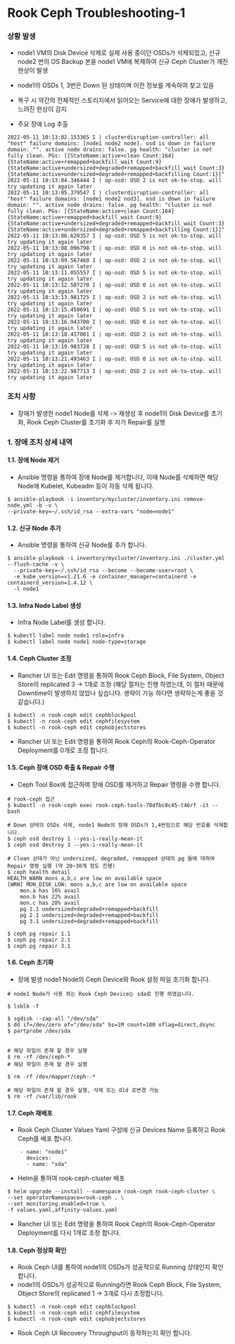 # Rook Ceph Troubleshooting-1

### 상황 발생
- node1 VM의 Disk Device 삭제로 실제 사용 중이던 OSDs가 삭제되었고, 신규 node2 번의 OS Backup 본을 node1 VM에 복제하여 신규 Ceph Cluster가 깨진 현상이 발생
- node1의 OSDs 1, 3번은 Down 된 상태이며 이전 정보를 계속하여 찾고 있음
- 복구 시 약간의 전체적인 스토리지에서 읽어오는 Service에 대한 장애가 발생하고, 느려진 현상이 감지

- 주요 장애 Log 추출

```
2022-05-11 10:13:02.153365 I | clusterdisruption-controller: all "host" failure domains: [node1 node2 node]. osd is down in failure domain: "". active node drains: false. pg health: "cluster is not fully clean. PGs: [{StateName:active+clean Count:164} {StateName:active+remapped+backfill_wait Count:9} {StateName:active+undersized+degraded+remapped+backfill_wait Count:3} {StateName:active+undersized+degraded+remapped+backfilling Count:1}]"
2022-05-11 10:13:04.346444 I | op-osd: OSD 2 is not ok-to-stop. will try updating it again later
2022-05-11 10:13:05.379547 I | clusterdisruption-controller: all "host" failure domains: [node1 node2 nod3]. osd is down in failure domain: "". active node drains: false. pg health: "cluster is not fully clean. PGs: [{StateName:active+clean Count:164} {StateName:active+remapped+backfill_wait Count:9} {StateName:active+undersized+degraded+remapped+backfill_wait Count:3} {StateName:active+undersized+degraded+remapped+backfilling Count:1}]"
2022-05-11 10:13:06.620357 I | op-osd: OSD 5 is not ok-to-stop. will try updating it again later
2022-05-11 10:13:08.096798 I | op-osd: OSD 0 is not ok-to-stop. will try updating it again later
2022-05-11 10:13:09.567460 I | op-osd: OSD 2 is not ok-to-stop. will try updating it again later
2022-05-11 10:13:11.055557 I | op-osd: OSD 5 is not ok-to-stop. will try updating it again later
2022-05-11 10:13:12.507270 I | op-osd: OSD 0 is not ok-to-stop. will try updating it again later
2022-05-11 10:13:13.981725 I | op-osd: OSD 2 is not ok-to-stop. will try updating it again later
2022-05-11 10:13:15.450691 I | op-osd: OSD 5 is not ok-to-stop. will try updating it again later
2022-05-11 10:13:16.943700 I | op-osd: OSD 0 is not ok-to-stop. will try updating it again later
2022-05-11 10:13:18.417081 I | op-osd: OSD 2 is not ok-to-stop. will try updating it again later
2022-05-11 10:13:19.983728 I | op-osd: OSD 5 is not ok-to-stop. will try updating it again later
2022-05-11 10:13:21.493463 I | op-osd: OSD 0 is not ok-to-stop. will try updating it again later
2022-05-11 10:13:22.987713 I | op-osd: OSD 2 is not ok-to-stop. will try updating it again later
```

### 조치 사항
- 장애가 발생한 node1 Node를 삭제 -> 재생성 후 node1의 Disk Device를 초기화, Rook Ceph Cluster를 초기화 후 자가 Repair를 실행


### 1. 장애 조치 상세 내역

#### 1.1. 장애 Node 제거

- Ansible 명령을 통하여 장애 Node를 제거합니다, 이때 Node를 삭제하면 해당 Node에 Kubelet, Kubeadm 등이 자동 삭제 됩니다.

```
$ ansible-playbook -i inventory/mycluster/inventory.ini remove-node.yml -b -v \
--private-key=~/.ssh/id_rsa --extra-vars "node=node1"
```

#### 1.2. 신규 Node 추가

- Ansible 명령을 통하여 신규 Node를 추가 합니다.

```
$ ansible-playbook -i inventory/mycluster/inventory.ini ./cluster.yml --flush-cache -v \
  --private-key=~/.ssh/id_rsa --become --become-user=root \
  -e kube_version=v1.21.6 -e container_manager=containerd -e  containerd_version=1.4.12 \
  -l node1
```
  
#### 1.3. Infra Node Label 생성

- Infra Node Label를 생성 합니다.

```
$ kubectl label node node1 role=infra
$ kubectl label node node1 node-type=storage
```

#### 1.4. Ceph Cluster 조정

- Rancher UI 또는 Edit 명령을 통하여 Rook Ceph Block, File System, Object Store의 replicated 3 -> 1개로 조정 (해당 절차는 진행 하였는데, 이 절차 때문에 Downtime이 발생하지 않았나 싶습니다. 생략이 가능 하다면 생략하는게 좋을 것 같습니다.)

```
$ kubectl -n rook-ceph edit cephblockpool
$ kubectl -n rook-ceph edit cephfilesystem
$ kubectl -n rook-ceph edit cephobjectstores
```

- Rancher UI 또는 Edit 명령을 통하여 Rook Ceph의 Rook-Ceph-Operator Deployment를 0개로 조정 합니다.

#### 1.5. Ceph 장애 OSD 축출 & Repair 수행
- Ceph Tool Box에 접근하여 장애 OSD를 제거하고 Repair 명령을 수행 합니다.

```
# rook-ceph 접근
$ kubectl -n rook-ceph exec rook-ceph-tools-78dfbc8c45-t46rf -it -- bash

# Down 상태의 OSDs 삭제, node1 Node의 장애 OSDs가 1,4번임으로 해당 번호를 삭제합니다.
$ ceph osd destroy 1 --yes-i-really-mean-it
$ ceph osd destroy 3 --yes-i-really-mean-it

# Clean 상태가 아닌 undersized, degraded, remapped 상태의 pg 들에 대하여 Repair 명령 실행 (약 20~30개 정도 진행)
$ ceph health detail
HEALTH_WARN mons a,b,c are low on available space
[WRN] MON_DISK_LOW: mons a,b,c are low on available space
    mon.a has 16% avail
    mon.b has 22% avail
    mon.c has 28% avail
    pg 1.1 undersized+degraded+remapped+backfill
    pg 2.1 undersized+degraded+remapped+backfill
    pg 3.1 undersized+degraded+remapped+backfill

$ ceph pg repair 1.1
$ ceph pg repair 2.1
$ ceph pg repair 3.1
```

#### 1.6. Ceph 초기화

- 장애 발생 node1  Node의 Ceph Device와 Rook 설정 파일 초기화 합니다.

```
# node1 Node가 사용 하는 Rook Ceph Device는 sda로 진행 하였습니다.

$ lsblk -f

$ sgdisk --zap-all "/dev/sda"
$ dd if=/dev/zero of="/dev/sda" bs=1M count=100 oflag=direct,dsync
$ partprobe /dev/sda


# 해당 파일이 존재 할 경우 실행
$ rm -rf /dev/ceph-*
# 해당 파일이 존재 할 경우 실행

$ rm -rf /dev/mapper/ceph--*

# 해당 파일이 존재 할 경우 실행, 삭제 또는 Old 로변경 가능
$ rm -rf /var/lib/rook
```

#### 1.7. Ceph 재배포

-  Rook Ceph Cluster Values Yaml 구성에 신규 Devices Name 등록하고 Rook Ceph를 배포 합니다.

```
    - name: "node1"
      devices:
      - name: "sda"
```

- Helm을 통하여  rook-ceph-cluster 배포 

```
$ helm upgrade --install --namespace rook-ceph rook-ceph-cluster \
--set operatorNamespace=rook-ceph . \
--set monitoring.enabled=true \
-f values.yaml,affinity-values.yaml
```

- Rancher UI 또는 Edit 명령을 통하여 Rook Ceph의 Rook-Ceph-Operator Deployment를 다시 1개로 조정 합니다.

#### 1.8. Ceph 정상화 확인

- Rook Ceph UI를 통하여 node1의 OSDs가 성공적으로 Running 상태인지 확인 합니다.
- node1의 OSDs가 성공적으로 Running라면 Rook Ceph Block, File System, Object Store의 replicated 1 -> 3개로 다시 조정합니다.

```
$ kubectl -n rook-ceph edit cephblockpool
$ kubectl -n rook-ceph edit cephfilesystem
$ kubectl -n rook-ceph edit cephobjectstores
```

- Rook Ceph UI Recovery Throughput이 동작하는지 확인 합니다.
